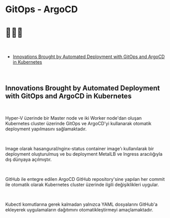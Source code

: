 <h1 align="left">
GitOps - ArgoCD
</h1>

<h1 align="left">
🚀🚀🚀
</h1>

<br>

- [Innovations Brought by Automated Deployment with GitOps and ArgoCD in Kubernetes](#innovations-brought-by-automated-deployment-with-gitops-and-argocd-in-kubernetes)

<br>

## Innovations Brought by Automated Deployment with GitOps and ArgoCD in Kubernetes

<br>

Hyper-V üzerinde bir Master node ve iki Worker node'dan oluşan Kubernetes cluster üzerinde GitOps ve ArgoCD'yi kullanarak otomatik deployment yapılmasını sağlamaktadır.

<br>

Image olarak hasangural/nginx-status container image'ı kullanılarak bir deployment oluşturulmuş ve bu deployment MetalLB ve Ingress aracılığıyla dış dünyaya açılmıştır.

<br>

GitHub ile entegre edilen ArgoCD GitHub repository'sine yapılan her commit ile otomatik olarak Kubernetes cluster üzerinde ilgili değişiklikleri uygular.

<br>

Kubectl komutlarına gerek kalmadan yalnızca YAML dosyalarını GitHub'a ekleyerek uygulamaların dağıtımını otomatikleştirmeyi amaçlamaktadır.